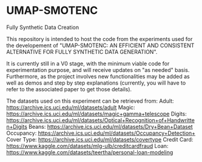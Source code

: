 # UMAP-SMOTENC
Fully Synthetic Data Creation

This repository is intended to host the code from the experiments used for the developement of "UMAP-SMOTENC: AN EFFICIENT AND CONSISTENT ALTERNATIVE FOR FULLY SYNTHETIC DATA GENERATION".

It is currently still in a V0 stage, with the minimum viable code for experimentation purpose, and will receive updates on "as needed" basis. Furthermore, as the project involves new functionalities may be added as well as demos and step by step explanations (currently, you will have to refer to the associated paper to get those details).

The datasets used on this experiment can be retrieved from: 
Adult: https://archive.ics.uci.edu/ml/datasets/adult
Magic: https://archive.ics.uci.edu/ml/datasets/magic+gamma+telescope
Digits: https://archive.ics.uci.edu/ml/datasets/Optical+Recognition+of+Handwritten+Digits
Beans: https://archive.ics.uci.edu/ml/datasets/Dry+Bean+Dataset
Occupancy: https://archive.ics.uci.edu/ml/datasets/Occupancy+Detection+
Cover Type: https://archive.ics.uci.edu/ml/datasets/covertype
Credit Card: https://www.kaggle.com/datasets/mlg-ulb/creditcardfraud
Loan: https://www.kaggle.com/datasets/teertha/personal-loan-modeling
